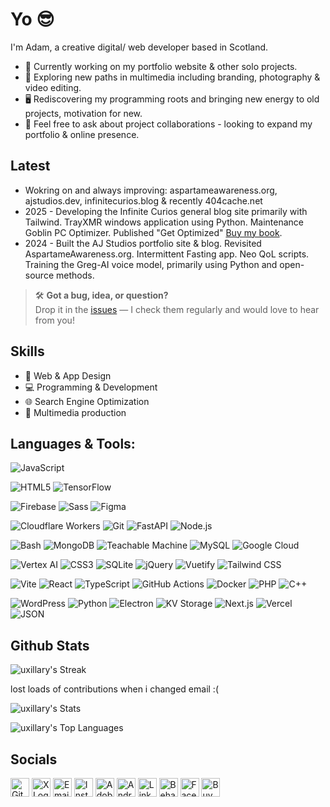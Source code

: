 # Yo 😎

I'm Adam, a creative digital/ web developer based in Scotland.
- 🔭 Currently working on my portfolio website & other solo projects.
- 🌱 Exploring new paths in multimedia including branding, photography & video editing.
- 🖥️ Rediscovering my programming roots and bringing new energy to old projects, motivation for new.
- 💬 Feel free to ask about project collaborations - looking to expand my portfolio & online presence.

## Latest 
- Wokring on and always improving: aspartameawareness.org, ajstudios.dev, infinitecurios.blog & recently 404cache.net
- 2025 - Developing the Infinite Curios general blog site primarily with Tailwind. TrayXMR windows application using Python. Maintenance Goblin PC Optimizer. Published "Get Optimized" [Buy my book](https://www.amazon.co.uk/dp/B0F9B2MN62).
- 2024 - Built the AJ Studios portfolio site & blog. Revisited AspartameAwareness.org. Intermittent Fasting app. Neo QoL scripts. Training the Greg-AI voice model, primarily using Python and open-source methods. 

> 🛠️ **Got a bug, idea, or question?**  
> Drop it in the [issues](../../issues) — I check them regularly and would love to hear from you!

## Skills
- 🎨 Web & App Design
- 💻 Programming & Development
- 🌐 Search Engine Optimization
- 🎥 Multimedia production

## Languages & Tools:
<!-- Tier 1 -->
![JavaScript](https://img.shields.io/badge/JavaScript-F7DF1E?style=flat&logo=javascript&logoColor=black)  

<!-- Tier 2 -->
![HTML5](https://img.shields.io/badge/HTML5-E34F26?style=flat&logo=html5&logoColor=white) 
![TensorFlow](https://img.shields.io/badge/TensorFlow-FF6F00?style=flat&logo=tensorflow&logoColor=white)  

<!-- Tier 3 -->
![Firebase](https://img.shields.io/badge/Firebase-FFCA28?style=flat&logo=firebase&logoColor=white) 
![Sass](https://img.shields.io/badge/Sass-CC6699?style=flat&logo=sass&logoColor=white) 
![Figma](https://img.shields.io/badge/Figma-F24E1E?style=flat&logo=figma&logoColor=white)  

<!-- Tier 4 -->
![Cloudflare Workers](https://img.shields.io/badge/Cloudflare_Workers-F38020?style=flat&logo=cloudflare&logoColor=white) 
![Git](https://img.shields.io/badge/Git-F05032?style=flat&logo=git&logoColor=white) 
![FastAPI](https://img.shields.io/badge/FastAPI-009688?style=flat&logo=fastapi&logoColor=white) 
![Node.js](https://img.shields.io/badge/Node.js-339933?style=flat&logo=nodedotjs&logoColor=white)  

<!-- Tier 5 -->
![Bash](https://img.shields.io/badge/Bash-4EAA25?style=flat&logo=gnubash&logoColor=white) 
![MongoDB](https://img.shields.io/badge/MongoDB-47A248?style=flat&logo=mongodb&logoColor=white) 
![Teachable Machine](https://img.shields.io/badge/Teachable%20Machine-34A853?style=flat&logo=google&logoColor=white) 
![MySQL](https://img.shields.io/badge/MySQL-4479A1?style=flat&logo=mysql&logoColor=white) 
![Google Cloud](https://img.shields.io/badge/Google%20Cloud-4285F4?style=flat&logo=googlecloud&logoColor=white)  

<!-- Tier 6 -->
![Vertex AI](https://img.shields.io/badge/Vertex%20AI-1A73E8?style=flat&logo=googlecloud&logoColor=white) 
![CSS3](https://img.shields.io/badge/CSS3-1572B6?style=flat&logo=css3&logoColor=white) 
![SQLite](https://img.shields.io/badge/SQLite-003B57?style=flat&logo=sqlite&logoColor=white) 
![jQuery](https://img.shields.io/badge/jQuery-0769AD?style=flat&logo=jquery&logoColor=white) 
![Vuetify](https://img.shields.io/badge/Vuetify-1867C0?style=flat&logo=vuetify&logoColor=white) 
![Tailwind CSS](https://img.shields.io/badge/Tailwind_CSS-06B6D4?style=flat&logo=tailwindcss&logoColor=white)  

<!-- Tier 7 -->
![Vite](https://img.shields.io/badge/Vite-646CFF?style=flat&logo=vite&logoColor=white) 
![React](https://img.shields.io/badge/React-61DAFB?style=flat&logo=react&logoColor=black) 
![TypeScript](https://img.shields.io/badge/TypeScript-3178C6?style=flat&logo=typescript&logoColor=white) 
![GitHub Actions](https://img.shields.io/badge/GitHub_Actions-2088FF?style=flat&logo=githubactions&logoColor=white) 
![Docker](https://img.shields.io/badge/Docker-2496ED?style=flat&logo=docker&logoColor=white) 
![PHP](https://img.shields.io/badge/PHP-777BB4?style=flat&logo=php&logoColor=white) 
![C++](https://img.shields.io/badge/C++-00599C?style=flat&logo=c%2B%2B&logoColor=white)  

<!-- Tier 8 -->
![WordPress](https://img.shields.io/badge/WordPress-21759B?style=flat&logo=wordpress&logoColor=white) 
![Python](https://img.shields.io/badge/Python-3776AB?style=flat&logo=python&logoColor=white) 
![Electron](https://img.shields.io/badge/Electron-47848F?style=flat&logo=electron&logoColor=white) 
![KV Storage](https://img.shields.io/badge/KV%20Storage-52525B?style=flat&logo=cloudflare&logoColor=orange) 
![Next.js](https://img.shields.io/badge/Next.js-000000?style=flat&logo=nextdotjs&logoColor=white) 
![Vercel](https://img.shields.io/badge/Vercel-000000?style=flat&logo=vercel&logoColor=white) 
![JSON](https://img.shields.io/badge/JSON-000000?style=flat&logo=json&logoColor=white)  






## Github Stats
![uxillary's Streak](https://github-readme-streak-stats.herokuapp.com/?user=uxillary&theme=vue-dark&hide_border=true)

lost loads of contributions when i changed email :(

![uxillary's Stats](https://github-readme-stats.vercel.app/api?username=uxillary&theme=vue-dark&show_icons=true&hide_border=true&count_private=true)

![uxillary's Top Languages](https://github-readme-stats.vercel.app/api/top-langs/?username=uxillary&theme=vue-dark&show_icons=true&hide_border=true&layout=compact)

<!-- add SNAKE -->

## Socials
[<img src="https://img.shields.io/badge/🔗-000000?style=for-the-badge&logo=github&logoColor=white" alt="GitHub Logo" height="30">](https://github.com/uxillary)
[<img src="https://img.shields.io/badge/🔗-000000?style=for-the-badge&logo=x&logoColor=white" alt="X Logo" height="30">](https://x.com/admjski)
[<img src="https://img.shields.io/badge/🔗-D14836?style=for-the-badge&logo=gmail&logoColor=white" alt="Email Logo" height="30">](mailto:adam@ajstudios.dev)
[<img src="https://img.shields.io/badge/🔗-E4405F?style=for-the-badge&logo=instagram&logoColor=white" alt="Instagram Logo" height="30">](https://www.instagram.com/admjski/)
[<img src="https://img.shields.io/badge/🔗-FF0000?style=for-the-badge&logo=adobe&logoColor=white" alt="Adobe Portfolio Logo" height="30">](https://adamj.link)
[<img src="https://img.shields.io/badge/🔗-3DDC84?style=for-the-badge&logo=android&logoColor=white" alt="Android Developer Logo" height="30">](https://developers.google.com/profile/u/adamski)
[<img src="https://img.shields.io/badge/🔗-0A66C2?style=for-the-badge&logo=linkedin&logoColor=white" alt="LinkedIn Logo" height="30">](https://www.linkedin.com/in/admjski)
[<img src="https://img.shields.io/badge/🔗-1769FF?style=for-the-badge&logo=behance&logoColor=white" alt="Behance Logo" height="30">](https://www.behance.net/admjski)
[<img src="https://img.shields.io/badge/🔗-1877F2?style=for-the-badge&logo=facebook&logoColor=white" alt="Facebook Logo" height="30">](https://www.facebook.com/profile.php?id=61557654901325)
[<img src="https://img.shields.io/badge/🔗-FFDD00?style=for-the-badge&logo=buy-me-a-coffee&logoColor=black" alt="Buy Me a Coffee Logo" height="30">](https://buymeacoffee.com/admjski)
